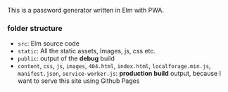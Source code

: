 This is a password generator written in Elm with PWA.

### folder structure
* `src`: Elm source code
* `static`: All the static assets, Images, js, css etc.
* `public`: output of the **debug** build
* `content`, `css`, `js`, `images`, `404.html`, `index.html`, `localforage.min.js`, `manifest.json`, `service-worker.js`: **production build** output, because I want to serve this site using Github Pages 

